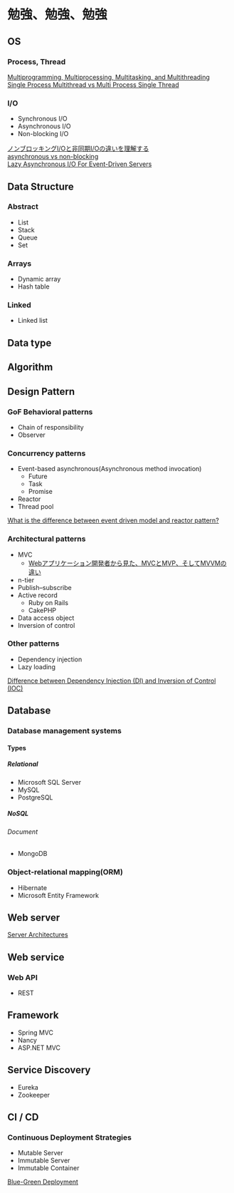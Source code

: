 # 勉強、勉強、勉強

## OS
### Process, Thread

[Multiprogramming, Multiprocessing, Multitasking, and Multithreading](https://gabrieletolomei.wordpress.com/miscellanea/operating-systems/multiprogramming-multiprocessing-multitasking-multithreading/)  
[Single Process Multithread vs Multi Process Single Thread](http://www.twobraids.com/2014/02/single-process-mulitthread-vs-multi.html)

### I/O
* Synchronous I/O
* Asynchronous I/O
* Non-blocking I/O

[ノンブロッキングI/Oと非同期I/Oの違いを理解する](http://blog.takanabe.tokyo/2015/03/26/240/)  
[asynchronous vs non-blocking](https://stackoverflow.com/questions/2625493/asynchronous-vs-non-blocking)  
[Lazy Asynchronous I/O For Event-Driven Servers](https://www.usenix.org/legacy/event/usenix04/tech/general/full_papers/elmeleegy/elmeleegy_html/html.html)

## Data Structure
### Abstract
* List
* Stack
* Queue
* Set

### Arrays
* Dynamic array
* Hash table

### Linked
* Linked list

## Data type


## Algorithm

<!--
# Architectural Pattern
* Client/Server Architectural Style
* Domain Driven Design Architectural Style
* N-Tier / 3-Tier Architectural Style
* Service-Oriented Architectural Style
-->

## Design Pattern
### GoF Behavioral patterns
* Chain of responsibility
* Observer

### Concurrency patterns
* Event-based asynchronous(Asynchronous method invocation)
    * Future
    * Task
    * Promise
* Reactor
* Thread pool

[What is the difference between event driven model and reactor pattern?](http://stackoverflow.com/questions/9138294/what-is-the-difference-between-event-driven-model-and-reactor-pattern)

### Architectural patterns
* MVC
    * [Webアプリケーション開発者から見た、MVCとMVP、そしてMVVMの違い](http://qiita.com/shinkuFencer/items/f2651073fb71416b6cd7)
* n-tier
* Publish–subscribe
* Active record
    * Ruby on Rails
    * CakePHP
* Data access object
* Inversion of control

### Other patterns
* Dependency injection
* Lazy loading

[Difference between Dependency Injection (DI) and Inversion of Control (IOC)](http://programmers.stackexchange.com/questions/131451/difference-between-dependency-injection-di-and-inversion-of-control-ioc)

## Database
### Database management systems
#### Types
##### Relational
* Microsoft SQL Server
* MySQL
* PostgreSQL

##### NoSQL
###### Document
* MongoDB

### Object-relational mapping(ORM)
* Hibernate
* Microsoft Entity Framework

## Web server
[Server Architectures](http://berb.github.io/diploma-thesis/original/042_serverarch.html)

## Web service
### Web API
* REST

## Framework
* Spring MVC
* Nancy
* ASP.NET MVC

## Service Discovery
* Eureka
* Zookeeper

## CI / CD
### Continuous Deployment Strategies
* Mutable Server
* Immutable Server
* Immutable Container

[Blue-Green Deployment](https://docs.cloudfoundry.org/devguide/deploy-apps/blue-green.html)

